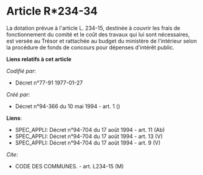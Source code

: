 # Article R*234-34

La dotation prévue à l'article L. 234-15, destinée à couvrir les frais de fonctionnement du comité et le coût des travaux qui
lui sont nécessaires, est versée au Trésor et rattachée au budget du ministère de l'intérieur selon la procédure de fonds de
concours pour dépenses d'intérêt public.

**Liens relatifs à cet article**

_Codifié par_:

  - Décret n°77-91 1977-01-27

_Créé par_:

  - Décret n°94-366 du 10 mai 1994 - art. 1 ()

**Liens**:

  - SPEC_APPLI: Décret n°94-704 du 17 août 1994 - art. 11 (Ab)
  - SPEC_APPLI: Décret n°94-704 du 17 août 1994 - art. 13 (V)
  - SPEC_APPLI: Décret n°94-704 du 17 août 1994 - art. 9 (V)

_Cite_:

  - CODE DES COMMUNES. - art. L234-15 (M)
